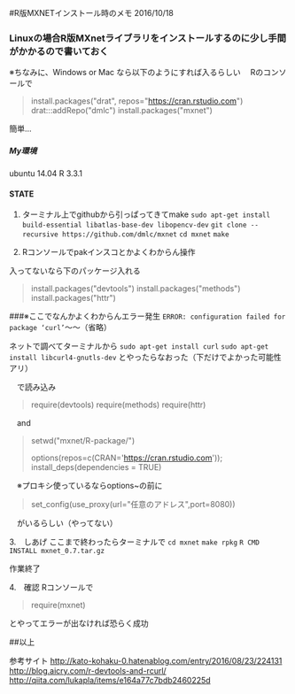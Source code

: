 #R版MXNETインストール時のメモ
2016/10/18
### Linuxの場合R版MXnetライブラリをインストールするのに少し手間がかかるので書いておく
※ちなみに、Windows or Mac なら以下のようにすれば入るらしい
　Rのコンソールで
> install.packages("drat", repos="https://cran.rstudio.com")
> drat:::addRepo("dmlc")
> install.packages("mxnet")

簡単…
##### My環境
ubuntu 14.04
R 3.3.1 
#### STATE
1. ターミナル上でgithubから引っぱってきてmake
`sudo apt-get install build-essential libatlas-base-dev libopencv-dev`
`git clone --recursive https://github.com/dmlc/mxnet`
`cd mxnet`
`make`

2. Rコンソールでpakインスコとかよくわからん操作

 入ってないなら下のパッケージ入れる
> install.packages("devtools")
> install.packages("methods")
> install.packages("httr")

###※ここでなんかよくわからんエラー発生
`ERROR: configuration failed for package ‘curl’`〜〜（省略）

ネットで調べてターミナルから
`sudo apt-get install curl`
`sudo apt-get install libcurl4-gnutls-dev`
とやったらなおった（下だけでよかった可能性アリ）

　で読み込み
>require(devtools)
>require(methods)
>require(httr)

　and

>setwd("mxnet/R-package/")
>
>options(repos=c(CRAN='https://cran.rstudio.com'));
>install_deps(dependencies = TRUE)

　※プロキシ使っているならoptions~の前に
>set_config(use_proxy(url="任意のアドレス",port=8080))

　がいるらしい（やってない）

3.　しあげ
ここまで終わったらターミナルで
`cd mxnet`
`make rpkg`
`R CMD INSTALL mxnet_0.7.tar.gz`

作業終了

4.　確認
Rコンソールで
>require(mxnet)

とやってエラーが出なければ恐らく成功

##以上

参考サイト
http://kato-kohaku-0.hatenablog.com/entry/2016/08/23/224131
http://blog.aicry.com/r-devtools-and-rcurl/
http://qiita.com/lukapla/items/e164a77c7bdb2460225d
